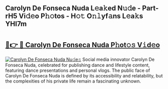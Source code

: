 ## Carolyn De Fonseca Nuda L𝚎a𝚔ed N𝚞𝚍e - Part-rH5 Vi𝚍𝚎o P𝚑𝚘tos - H𝚘𝚝 O𝚗𝚕yf𝚊ns L𝚎a𝚔s YHI7m

# <h2><a href="http://kfc1cpa.oniu.top/?m=Carolyn+De+Fonseca+Nuda">🔗👉 🔴 Carolyn De Fonseca Nuda P𝚑ot𝚘𝚜 V𝚒d𝚎o</a></h2>

[![Carolyn De Fonseca Nuda Nu𝚍e𝚜](https://i.imgur.com/0qMVB7G.gif)](http://kfc1cpa.oniu.top/?m=Carolyn+De+Fonseca+Nuda)
Social media innovator Carolyn De Fonseca Nuda, celebrated for publishing dance and lifestyle content, featuring dance presentations and personal vlogs. The public face of Carolyn De Fonseca Nuda is defined by its accessibility and relatability, but the complexities of his private life remain a fascinating unknown.  
